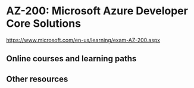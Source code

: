 # AZ-200: Microsoft Azure Developer Core Solutions

https://www.microsoft.com/en-us/learning/exam-AZ-200.aspx

## Online courses and learning paths

## Other resources
